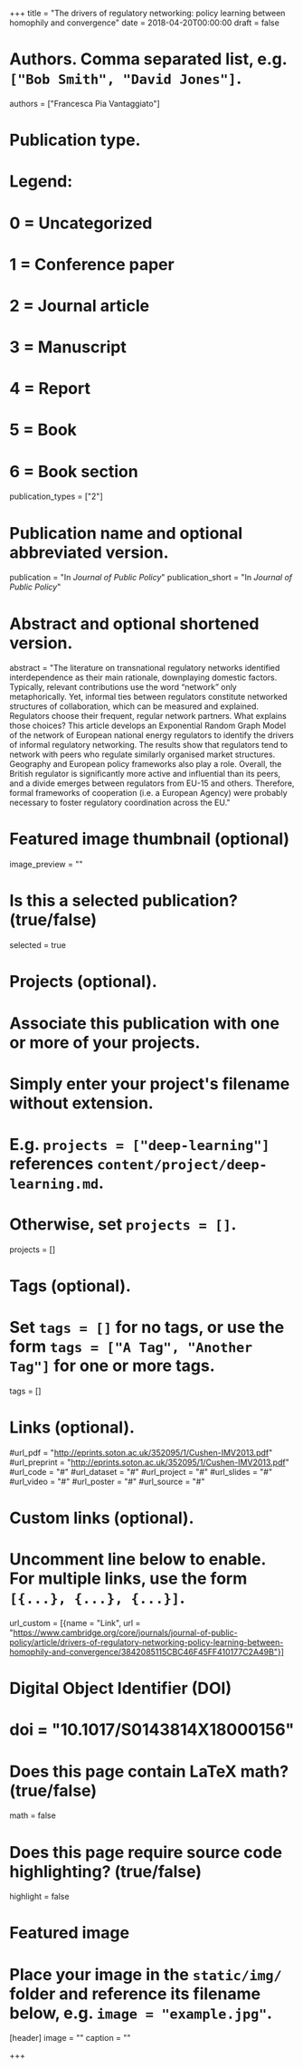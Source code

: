 +++
title = "The drivers of regulatory networking: policy learning between homophily and convergence"
date = 2018-04-20T00:00:00
draft = false

# Authors. Comma separated list, e.g. `["Bob Smith", "David Jones"]`.
authors = ["Francesca Pia Vantaggiato"]

# Publication type.
# Legend:
# 0 = Uncategorized
# 1 = Conference paper
# 2 = Journal article
# 3 = Manuscript
# 4 = Report
# 5 = Book
# 6 = Book section
publication_types = ["2"]

# Publication name and optional abbreviated version.
publication = "In *Journal of Public Policy*"
publication_short = "In *Journal of Public Policy*"

# Abstract and optional shortened version.
abstract = "The literature on transnational regulatory networks identified interdependence as their main rationale, downplaying domestic factors. Typically, relevant contributions use the word “network” only metaphorically. Yet, informal ties between regulators constitute networked structures of collaboration, which can be measured and explained. Regulators choose their frequent, regular network partners. What explains those choices? This article develops an Exponential Random Graph Model of the network of European national energy regulators to identify the drivers of informal regulatory networking. The results show that regulators tend to network with peers who regulate similarly organised market structures. Geography and European policy frameworks also play a role. Overall, the British regulator is significantly more active and influential than its peers, and a divide emerges between regulators from EU-15 and others. Therefore, formal frameworks of cooperation (i.e. a European Agency) were probably necessary to foster regulatory coordination across the EU."


# Featured image thumbnail (optional)
image_preview = ""

# Is this a selected publication? (true/false)
selected = true

# Projects (optional).
#   Associate this publication with one or more of your projects.
#   Simply enter your project's filename without extension.
#   E.g. `projects = ["deep-learning"]` references `content/project/deep-learning.md`.
#   Otherwise, set `projects = []`.
projects = []

# Tags (optional).
#   Set `tags = []` for no tags, or use the form `tags = ["A Tag", "Another Tag"]` for one or more tags.
tags = []

# Links (optional).
#url_pdf = "http://eprints.soton.ac.uk/352095/1/Cushen-IMV2013.pdf"
#url_preprint = "http://eprints.soton.ac.uk/352095/1/Cushen-IMV2013.pdf"
#url_code = "#"
#url_dataset = "#"
#url_project = "#"
#url_slides = "#"
#url_video = "#"
#url_poster = "#"
#url_source = "#"

# Custom links (optional).
#   Uncomment line below to enable. For multiple links, use the form `[{...}, {...}, {...}]`.
url_custom = [{name = "Link", url = "https://www.cambridge.org/core/journals/journal-of-public-policy/article/drivers-of-regulatory-networking-policy-learning-between-homophily-and-convergence/3842085115CBC46F45FF410177C2A49B"}]

# Digital Object Identifier (DOI)
# doi = "10.1017/S0143814X18000156"

# Does this page contain LaTeX math? (true/false)
math = false

# Does this page require source code highlighting? (true/false)
highlight = false

# Featured image
# Place your image in the `static/img/` folder and reference its filename below, e.g. `image = "example.jpg"`.
[header]
image = ""
caption = ""

+++

